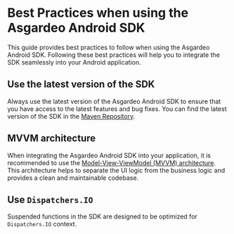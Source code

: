<!--
 * Copyright (c) 2024, WSO2 LLC. (https://www.wso2.com).
 *
 * WSO2 LLC. licenses this file to you under the Apache License,
 * Version 2.0 (the "License"); you may not use this file except
 * in compliance with the License.
 * You may obtain a copy of the License at
 *
 *     http://www.apache.org/licenses/LICENSE-2.0
 *
 * Unless required by applicable law or agreed to in writing,
 * software distributed under the License is distributed on an
 * "AS IS" BASIS, WITHOUT WARRANTIES OR CONDITIONS OF ANY
 * KIND, either express or implied. See the License for the
 * specific language governing permissions and limitations
 * under the License.
-->

# Best Practices when using the Asgardeo Android SDK

This guide provides best practices to follow when using the Asgardeo Android SDK. Following these best practices will help you to integrate the SDK seamlessly into your Android application.

## Use the latest version of the SDK

Always use the latest version of the Asgardeo Android SDK to ensure that you have access to the latest features and bug fixes. You can find the latest version of the SDK in the [Maven Repository](https://central.sonatype.com/artifact/io.asgardeo/asgardeo-android).

## MVVM architecture

When integrating the Asgardeo Android SDK into your application, it is recommended to use the [Model-View-ViewModel (MVVM) architecture](https://www.geeksforgeeks.org/mvvm-model-view-viewmodel-architecture-pattern-in-android/). This architecture helps to separate the UI logic from the business logic and provides a clean and maintainable codebase.

## Use `Dispatchers.IO` 

Suspended functions in the SDK are designed to be optimized for `Dispatchers.IO` context. 